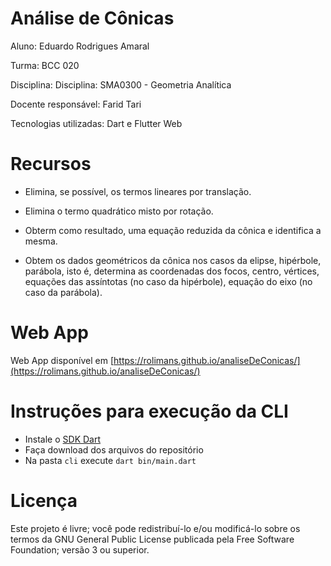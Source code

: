 
# Análise de Cônicas

Aluno: Eduardo Rodrigues Amaral

Turma: BCC 020

Disciplina: Disciplina: SMA0300 - Geometria Analítica

Docente responsável: Farid Tari

Tecnologias utilizadas: Dart e Flutter Web

# Recursos
 - Elimina, se possível, os termos lineares por translação.

- Elimina o termo quadrático misto por rotação.

- Obterm como resultado, uma equação reduzida da cônica e identifica a mesma.

- Obtem os dados geométricos da cônica nos casos da elipse, hipérbole, parábola, isto é, determina as coordenadas dos focos, centro, vértices, equações das assíntotas (no caso da hipérbole), equação do eixo (no caso da parábola).

# Web App
Web App disponível em [https://rolimans.github.io/analiseDeConicas/](https://rolimans.github.io/analiseDeConicas/)

# Instruções para execução da CLI
 - Instale o [SDK Dart](https://dart.dev/get-dart)
 - Faça download dos arquivos do repositório
 - Na pasta `cli` execute `dart bin/main.dart`
  
# Licença
Este projeto é livre; você pode redistribuí-lo e/ou modificá-lo sobre os termos da GNU General Public License publicada pela Free Software Foundation; versão 3 ou superior.
